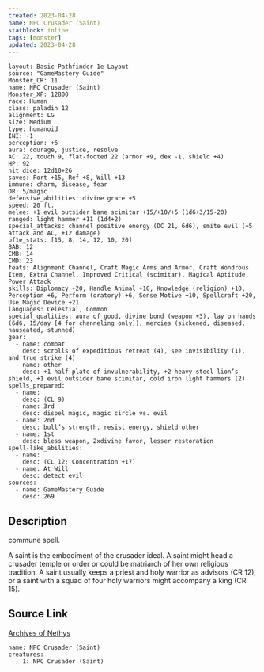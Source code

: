 ```yaml
---
created: 2023-04-28
name: NPC Crusader (Saint)
statblock: inline
tags: [monster]
updated: 2023-04-28
---
```

```statblock
layout: Basic Pathfinder 1e Layout
source: "GameMastery Guide"
Monster_CR: 11
name: NPC Crusader (Saint)
Monster_XP: 12800
race: Human
class: paladin 12
alignment: LG
size: Medium
type: humanoid
INI: -1
perception: +6
aura: courage, justice, resolve
AC: 22, touch 9, flat-footed 22 (armor +9, dex -1, shield +4)
HP: 92
hit_dice: 12d10+26
saves: Fort +15, Ref +8, Will +13
immune: charm, disease, fear
DR: 5/magic
defensive_abilities: divine grace +5
speed: 20 ft.
melee: +1 evil outsider bane scimitar +15/+10/+5 (1d6+3/15-20)
ranged: light hammer +11 (1d4+2)
special_attacks: channel positive energy (DC 21, 6d6), smite evil (+5 attack and AC, +12 damage)
pf1e_stats: [15, 8, 14, 12, 10, 20]
BAB: 12
CMB: 14
CMD: 23
feats: Alignment Channel, Craft Magic Arms and Armor, Craft Wondrous Item, Extra Channel, Improved Critical (scimitar), Magical Aptitude, Power Attack
skills: Diplomacy +20, Handle Animal +10, Knowledge (religion) +10, Perception +6, Perform (oratory) +6, Sense Motive +10, Spellcraft +20, Use Magic Device +21
languages: Celestial, Common
special_qualities: aura of good, divine bond (weapon +3), lay on hands (6d6, 15/day [4 for channeling only]), mercies (sickened, diseased, nauseated, stunned)
gear:
  - name: combat
    desc: scrolls of expeditious retreat (4), see invisibility (1), and true strike (4)
  - name: other
    desc: +1 half-plate of invulnerability, +2 heavy steel lion’s shield, +1 evil outsider bane scimitar, cold iron light hammers (2)
spells_prepared:
  - name:
    desc: (CL 9)
  - name: 3rd
    desc: dispel magic, magic circle vs. evil
  - name: 2nd
    desc: bull’s strength, resist energy, shield other
  - name: 1st
    desc: bless weapon, 2xdivine favor, lesser restoration
spell-like_abilities:
  - name:
    desc: (CL 12; Concentration +17)
  - name: At Will
    desc: detect evil
sources:
  - name: GameMastery Guide
    desc: 269
```
## Description
commune spell.

A saint is the embodiment of the crusader ideal. A saint might head a crusader temple or order or could be matriarch of her own religious tradition. A saint usually keeps a priest and holy warrior as advisors (CR 12), or a saint with a squad of four holy warriors might accompany a king (CR 15).
## Source Link
[Archives of Nethys](https://aonprd.com/NPCDisplay.aspx?ItemName=Crusader%20(Saint))
```encounter-table
name: NPC Crusader (Saint)
creatures:
  - 1: NPC Crusader (Saint)
```

